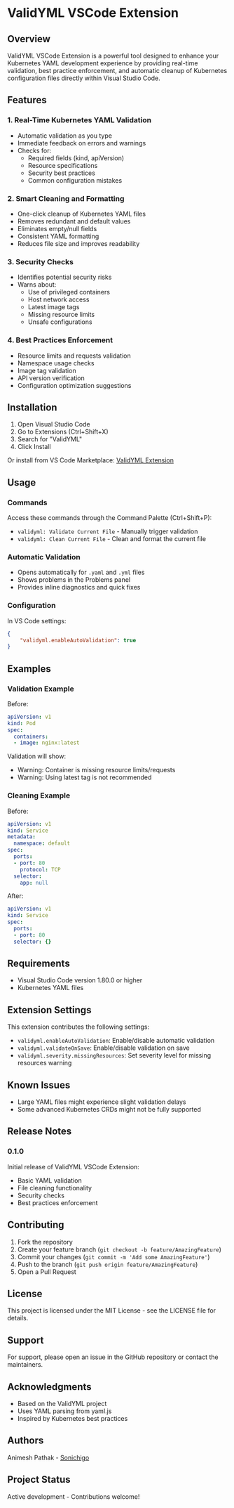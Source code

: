 # ValidYML VSCode Extension

## Overview
ValidYML VSCode Extension is a powerful tool designed to enhance your Kubernetes YAML development experience by providing real-time validation, best practice enforcement, and automatic cleanup of Kubernetes configuration files directly within Visual Studio Code.

## Features

### 1. Real-Time Kubernetes YAML Validation
- Automatic validation as you type
- Immediate feedback on errors and warnings
- Checks for:
  - Required fields (kind, apiVersion)
  - Resource specifications
  - Security best practices
  - Common configuration mistakes

### 2. Smart Cleaning and Formatting
- One-click cleanup of Kubernetes YAML files
- Removes redundant and default values
- Eliminates empty/null fields
- Consistent YAML formatting
- Reduces file size and improves readability

### 3. Security Checks
- Identifies potential security risks
- Warns about:
  - Use of privileged containers
  - Host network access
  - Latest image tags
  - Missing resource limits
  - Unsafe configurations

### 4. Best Practices Enforcement
- Resource limits and requests validation
- Namespace usage checks
- Image tag validation
- API version verification
- Configuration optimization suggestions

## Installation

1. Open Visual Studio Code
2. Go to Extensions (Ctrl+Shift+X)
3. Search for "ValidYML"
4. Click Install

Or install from VS Code Marketplace: [ValidYML Extension](#)

## Usage

### Commands
Access these commands through the Command Palette (Ctrl+Shift+P):
- `validyml: Validate Current File` - Manually trigger validation
- `validyml: Clean Current File` - Clean and format the current file

### Automatic Validation
- Opens automatically for `.yaml` and `.yml` files
- Shows problems in the Problems panel
- Provides inline diagnostics and quick fixes

### Configuration
In VS Code settings:
```json
{
    "validyml.enableAutoValidation": true
}
```

## Examples

### Validation Example
Before:
```yaml
apiVersion: v1
kind: Pod
spec:
  containers:
  - image: nginx:latest
```

Validation will show:
- Warning: Container is missing resource limits/requests
- Warning: Using latest tag is not recommended

### Cleaning Example
Before:
```yaml
apiVersion: v1
kind: Service
metadata:
  namespace: default
spec:
  ports:
  - port: 80
    protocol: TCP
  selector:
    app: null
```

After:
```yaml
apiVersion: v1
kind: Service
spec:
  ports:
  - port: 80
  selector: {}
```

## Requirements
- Visual Studio Code version 1.80.0 or higher
- Kubernetes YAML files

## Extension Settings
This extension contributes the following settings:

- `validyml.enableAutoValidation`: Enable/disable automatic validation
- `validyml.validateOnSave`: Enable/disable validation on save
- `validyml.severity.missingResources`: Set severity level for missing resources warning

## Known Issues
- Large YAML files might experience slight validation delays
- Some advanced Kubernetes CRDs might not be fully supported

## Release Notes

### 0.1.0
Initial release of ValidYML VSCode Extension:
- Basic YAML validation
- File cleaning functionality
- Security checks
- Best practices enforcement

## Contributing
1. Fork the repository
2. Create your feature branch (`git checkout -b feature/AmazingFeature`)
3. Commit your changes (`git commit -m 'Add some AmazingFeature'`)
4. Push to the branch (`git push origin feature/AmazingFeature`)
5. Open a Pull Request

## License
This project is licensed under the MIT License - see the LICENSE file for details.

## Support
For support, please open an issue in the GitHub repository or contact the maintainers.

## Acknowledgments
- Based on the ValidYML project
- Uses YAML parsing from yaml.js
- Inspired by Kubernetes best practices

## Authors
Animesh Pathak - [Sonichigo](https://github.com/sonichigo)

## Project Status
Active development - Contributions welcome!